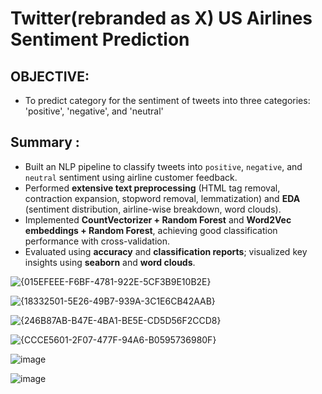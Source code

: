 # Twitter(rebranded as X) US Airlines Sentiment Prediction

## OBJECTIVE:
- To predict category for the sentiment of tweets into three categories: 'positive', 'negative', and 'neutral'

## Summary :
* Built an NLP pipeline to classify tweets into `positive`, `negative`, and `neutral` sentiment using airline customer feedback.
* Performed **extensive text preprocessing** (HTML tag removal, contraction expansion, stopword removal, lemmatization) and **EDA** (sentiment distribution, airline-wise breakdown, word clouds).
* Implemented **CountVectorizer + Random Forest** and **Word2Vec embeddings + Random Forest**, achieving good classification performance with cross-validation.
* Evaluated using **accuracy** and **classification reports**; visualized key insights using **seaborn** and **word clouds**.

![{015EFEEE-F6BF-4781-922E-5CF3B9E10B2E}](https://github.com/user-attachments/assets/4e6d3547-2114-400f-b7cc-47fd7f2b1577)

![{18332501-5E26-49B7-939A-3C1E6CB42AAB}](https://github.com/user-attachments/assets/a82de914-308a-42c2-af0c-7a07f7bb767b)

![{246B87AB-B47E-4BA1-BE5E-CD5D56F2CCD8}](https://github.com/user-attachments/assets/4996e0bd-77cf-4994-9f4c-f12ea2678dd6)

![{CCCE5601-2F07-477F-94A6-B0595736980F}](https://github.com/user-attachments/assets/a645f02a-c0ae-4daf-9258-b643351f3765)

![image](https://github.com/user-attachments/assets/8cfd9f11-8199-46a9-9a52-cdbb0a0ae655)

![image](https://github.com/user-attachments/assets/0ee4673d-06e4-47dc-8ff5-8fcea8746d3c)

